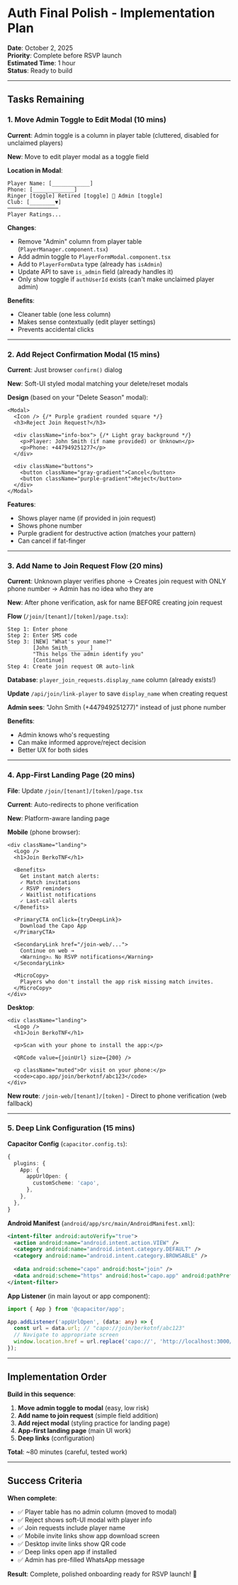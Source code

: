 # Auth Final Polish - Implementation Plan

**Date**: October 2, 2025  
**Priority**: Complete before RSVP launch  
**Estimated Time**: 1 hour  
**Status**: Ready to build

---

## Tasks Remaining

### 1. Move Admin Toggle to Edit Modal (10 mins)

**Current**: Admin toggle is a column in player table (cluttered, disabled for unclaimed players)

**New**: Move to edit player modal as a toggle field

**Location in Modal**:
```
Player Name: [____________]
Phone: [_____________]
Ringer [toggle] Retired [toggle] 👑 Admin [toggle]
Club: [________▼]
────────────────
Player Ratings...
```

**Changes**:
- Remove "Admin" column from player table (`PlayerManager.component.tsx`)
- Add admin toggle to `PlayerFormModal.component.tsx`
- Add to `PlayerFormData` type (already has `isAdmin`)
- Update API to save `is_admin` field (already handles it)
- Only show toggle if `authUserId` exists (can't make unclaimed player admin)

**Benefits**:
- Cleaner table (one less column)
- Makes sense contextually (edit player settings)
- Prevents accidental clicks

---

### 2. Add Reject Confirmation Modal (15 mins)

**Current**: Just browser `confirm()` dialog

**New**: Soft-UI styled modal matching your delete/reset modals

**Design** (based on your "Delete Season" modal):
```tsx
<Modal>
  <Icon /> {/* Purple gradient rounded square */}
  <h3>Reject Join Request?</h3>
  
  <div className="info-box"> {/* Light gray background */}
    <p>Player: John Smith (if name provided) or Unknown</p>
    <p>Phone: +447949251277</p>
  </div>
  
  <div className="buttons">
    <button className="gray-gradient">Cancel</button>
    <button className="purple-gradient">Reject</button>
  </div>
</Modal>
```

**Features**:
- Shows player name (if provided in join request)
- Shows phone number
- Purple gradient for destructive action (matches your pattern)
- Can cancel if fat-finger

---

### 3. Add Name to Join Request Flow (20 mins)

**Current**: Unknown player verifies phone → Creates join request with ONLY phone number → Admin has no idea who they are

**New**: After phone verification, ask for name BEFORE creating join request

**Flow** (`/join/[tenant]/[token]/page.tsx`):
```
Step 1: Enter phone
Step 2: Enter SMS code
Step 3: [NEW] "What's your name?" 
        [John Smith_______]
        "This helps the admin identify you"
        [Continue]
Step 4: Create join request OR auto-link
```

**Database**: `player_join_requests.display_name` column (already exists!)

**Update** `/api/join/link-player` to save `display_name` when creating request

**Admin sees**: "John Smith (+447949251277)" instead of just phone number

**Benefits**:
- Admin knows who's requesting
- Can make informed approve/reject decision
- Better UX for both sides

---

### 4. App-First Landing Page (20 mins)

**File**: Update `/join/[tenant]/[token]/page.tsx`

**Current**: Auto-redirects to phone verification

**New**: Platform-aware landing page

**Mobile** (phone browser):
```tsx
<div className="landing">
  <Logo />
  <h1>Join BerkoTNF</h1>
  
  <Benefits>
    Get instant match alerts:
    ✓ Match invitations
    ✓ RSVP reminders  
    ✓ Waitlist notifications
    ✓ Last-call alerts
  </Benefits>
  
  <PrimaryCTA onClick={tryDeepLink}>
    Download the Capo App
  </PrimaryCTA>
  
  <SecondaryLink href="/join-web/...">
    Continue on web →
    <Warning>⚠️ No RSVP notifications</Warning>
  </SecondaryLink>
  
  <MicroCopy>
    Players who don't install the app risk missing match invites.
  </MicroCopy>
</div>
```

**Desktop**:
```tsx
<div className="landing">
  <Logo />
  <h1>Join BerkoTNF</h1>
  
  <p>Scan with your phone to install the app:</p>
  
  <QRCode value={joinUrl} size={200} />
  
  <p className="muted">Or visit on your phone:</p>
  <code>capo.app/join/berkotnf/abc123</code>
</div>
```

**New route**: `/join-web/[tenant]/[token]` - Direct to phone verification (web fallback)

---

### 5. Deep Link Configuration (15 mins)

**Capacitor Config** (`capacitor.config.ts`):
```typescript
{
  plugins: {
    App: {
      appUrlOpen: {
        customScheme: 'capo',
      },
    },
  },
}
```

**Android Manifest** (`android/app/src/main/AndroidManifest.xml`):
```xml
<intent-filter android:autoVerify="true">
  <action android:name="android.intent.action.VIEW" />
  <category android:name="android.intent.category.DEFAULT" />
  <category android:name="android.intent.category.BROWSABLE" />
  
  <data android:scheme="capo" android:host="join" />
  <data android:scheme="https" android:host="capo.app" android:pathPrefix="/join" />
</intent-filter>
```

**App Listener** (in main layout or app component):
```typescript
import { App } from '@capacitor/app';

App.addListener('appUrlOpen', (data: any) => {
  const url = data.url; // "capo://join/berkotnf/abc123"
  // Navigate to appropriate screen
  window.location.href = url.replace('capo://', 'http://localhost:3000/');
});
```

---

## Implementation Order

**Build in this sequence**:

1. **Move admin toggle to modal** (easy, low risk)
2. **Add name to join request** (simple field addition)
3. **Add reject modal** (styling practice for landing page)
4. **App-first landing page** (main UI work)
5. **Deep links** (configuration)

**Total**: ~80 minutes (careful, tested work)

---

## Success Criteria

**When complete**:
- ✅ Player table has no admin column (moved to modal)
- ✅ Reject shows soft-UI modal with player info
- ✅ Join requests include player name
- ✅ Mobile invite links show app download screen
- ✅ Desktop invite links show QR code
- ✅ Deep links open app if installed
- ✅ Admin has pre-filled WhatsApp message

**Result**: Complete, polished onboarding ready for RSVP launch! 🚀


